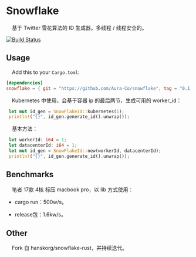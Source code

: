 # Snowflake
&nbsp;&nbsp;&nbsp;&nbsp;基于 Twitter 雪花算法的 ID 生成器。多线程 / 线程安全的。

[![Build Status](https://travis-ci.org/hanskorg/snowflake-rust.svg?branch=master)](https://travis-ci.org/hanskorg/snowflake-rust)

## Usage

&nbsp;&nbsp;&nbsp;&nbsp;Add this to your `Cargo.toml`:

```toml
[dependencies]
snowflake = { git = "https://github.com/Aura-Co/snowflake", tag = "0.1.4" }
```

&nbsp;&nbsp;&nbsp;&nbsp;Kubernetes 中使用，会基于容器 ip 的最后两节，生成可用的 worker_id：

```rust
 let mut id_gen = SnowFlakeId::kubernetes(1);
 println!("{}", id_gen.generate_id().unwrap());
```

&nbsp;&nbsp;&nbsp;&nbsp;基本方法：

```rust
 let workerId: i64 = 1;
 let datacenterId: i64 = 1;
 let mut id_gen = SnowFlakeId::new(workerId, datacenterId);
 println!("{}", id_gen.generate_id().unwrap());
```

## Benchmarks
&nbsp;&nbsp;&nbsp;&nbsp;笔者 17款 4核 标压 macbook pro，以 lib 方式使用：

- cargo run：500w/s。

- release包：1.6kw/s。


## Other
&nbsp;&nbsp;&nbsp;&nbsp;Fork 自 hanskorg/snowflake-rust，并持续迭代。
